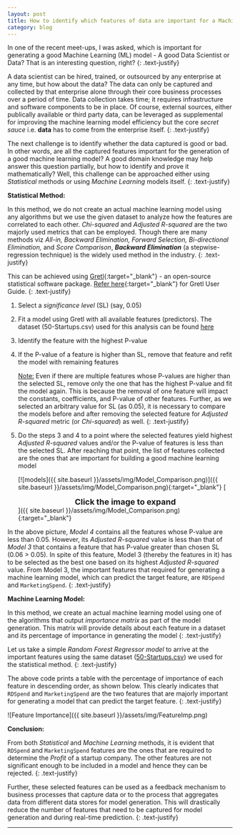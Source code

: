 ```yaml
---
layout: post
title: How to identify which features of data are important for a Machine Learning model?
category: blog
---
```

In one of the recent meet-ups, I was asked, which is important for generating a good Machine Learning (ML) model - A good Data Scientist or  Data? That is an interesting question, right? 
{: .text-justify}

A data scientist can be hired, trained, or outsourced by any enterprise at any time, but how about the data? The data can only be captured and collected by that enterprise alone through their core business processes over a period of time. Data collection takes time; it requires infrastructure and software components to be in place. Of course, external sources, either publically available or third party data, can be leveraged as supplemental for improving the machine learning model efficiency but the core _secret sauce_  i.e. **data** has to come from the enterprise itself.
{: .text-justify}

The next challenge is to identify whether the data captured is good or bad. In other words, are all the captured features important for the generation of a good machine learning model? A good domain knowledge may help answer this question partially, but how to identify and prove it mathematically? Well, this challenge can be approached either using _Statistical_ methods or using _Machine Learning_ models itself.
{: .text-justify}

**Statistical Method:**

In this method, we do not create an actual machine learning model using any algorithms but we use the given dataset to analyze how the features are correlated to each other. _Chi-squared_ and _Adjusted R-squared_ are the two majorly used metrics that can be employed. Though there are many methods viz _All-in, Backward Elimination, Forward Selection, Bi-directional Elimination,_ and _Score Comparison_, **_Backward Elimination_** (a stepwise-regression technique) is the widely used method in the industry.
{: .text-justify}

This can be achieved using [Gretl](http://gretl.sourceforge.net/){:target="_blank"} - an open-source statistical software package. [Refer here](http://gretl.sourceforge.net/gretl-help/gretl-guide.pdf){:target="_blank"} for Gretl User Guide.
{: .text-justify}

1. Select a _significance level_ (SL) (say, 0.05)

2. Fit a model using Gretl with all available features (predictors). The dataset (50-Startups.csv) used for this analysis can be found [here](https://github.com/socratesk/data/)

3. Identify the feature with the highest P-value

4. If the P-value of a feature is higher than SL, remove that feature and refit the model with remaining features

	<u>Note:</u> Even if there are multiple features whose P-values are higher than the selected SL, remove only the one that has the highest P-value and fit the model again. This is because the removal of one feature will impact the constants, coefficients, and P-value of other features. Further, as we selected an arbitrary value for SL (as 0.05), it is necessary to compare the models before and after removing the selected feature for _Adjusted R-squared_ metric (or _Chi-squared_) as well.
	{: .text-justify}
	

5. Do the steps 3 and 4 to a point where the selected features yield highest _Adjusted R-squared_ values and/or the P-value of features is less than the selected SL. After reaching that point, the list of features collected are the ones that are important for building a good  machine learning model

	[![models]({{ site.baseurl }}/assets/img/Model_Comparison.png)]({{ site.baseurl }}/assets/img/Model_Comparison.png){:target="_blank"}
	[<b><center><span style="font-size: 18px;">Click the image to expand</span></center></b>]({{ site.baseurl }}/assets/img/Model_Comparison.png){:target="_blank"}
	
In the above picture, _Model 4_ contains all the features whose P-value are less than 0.05. However, its _Adjusted R-squared_ value is less than that of _Model 3_ that contains a feature that has P-value greater than chosen SL (0.06 > 0.05). In spite of this feature, Model 3 (thereby the features in it) has to be selected as the best one based on its highest _Adjusted R-squared_ value. From Model 3, the important features that required for generating a machine learning model, which can predict the target feature, are `RDSpend` and `MarketingSpend`.
{: .text-justify}

**Machine Learning Model:**

In this method, we create an actual machine learning model using one of the algorithms that output _importance matrix_ as part of the model generation. This matrix will provide details about each feature in a dataset and its percentage of importance in generating the model
{: .text-justify}

Let us take a simple _Random Forest Regressor model_ to arrive at the important features using the same dataset ([50-Startups.csv](https://github.com/socratesk/data/)) we used for the statistical method.
{: .text-justify}

<script src="https://gist.github.com/socratesk/36d787bfa0a5e3f1934fd471ed78e67b.js"></script>

The above code prints a table with the percentage of importance of each feature in descending order, as shown below. This clearly indicates that `RDSpend` and `MarketingSpend` are the two features that are majorly important for generating a model that can predict the target feature.
{: .text-justify}
 
![Feature Importance]({{ site.baseurl }}/assets/img/FeatureImp.png)

**Conclusion:**

From both _Statistical_ and _Machine Learning_ methods, it is evident that `RDSpend` and `MarketingSpend` features are the ones that are required to determine the _Profit_ of a startup company. The other features are not significant enough to be included in a model and hence they can be rejected.
{: .text-justify}

Further, these selected features can be used as a feedback mechanism to business processes that capture data or to the process that aggregates data from different data stores for model generation. This will drastically reduce the number of features that need to be captured for model generation and during real-time prediction.
{: .text-justify}

---